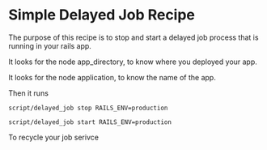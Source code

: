 # Simple Delayed Job Recipe 

The purpose of this recipe is to stop and start a delayed job process that is running in your rails app.

It looks for the node app_directory, to know where you deployed your app.

It looks for the node application, to know the name of the app.

Then it runs

    script/delayed_job stop RAILS_ENV=production
    
    script/delayed_job start RAILS_ENV=production
    
    
To recycle your job serivce